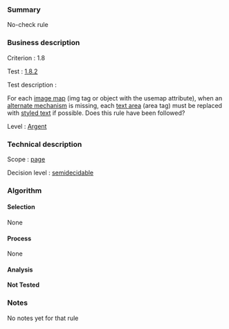 ### Summary

No-check rule

### Business description

Criterion : 1.8

Test : [1.8.2](http://www.accessiweb.org/index.php/accessiweb-22-english-version.html#test-1-8-2)

Test description :

For each [image
map](http://www.braillenet.org/accessibilite/referentiel-aw21-en/glossaire.php#mImgReactive)
(img tag or object with the usemap attribute), when an [alternate
mechanism](http://www.braillenet.org/accessibilite/referentiel-aw21-en/glossaire.php#mMecaRempl)
is missing, each [text
area](http://www.braillenet.org/accessibilite/referentiel-aw21-en/glossaire.php#mZoneTexte)
(area tag) must be replaced with [styled
text](http://www.braillenet.org/accessibilite/referentiel-aw21-en/glossaire.php#mTexteStyle)
if possible. Does this rule have been followed?

Level : [Argent](/en/category/rules-design/accessiweb-11/level/argent)

### Technical description

Scope : [page](/en/category/rules-design/accessiweb-11/scope/page)

Decision level :
[semidecidable](/en/category/rules-design/accessiweb-11/decision-level/semidecidable)

### Algorithm

#### Selection

None

#### Process

None

#### Analysis

**Not Tested**

### Notes

No notes yet for that rule

